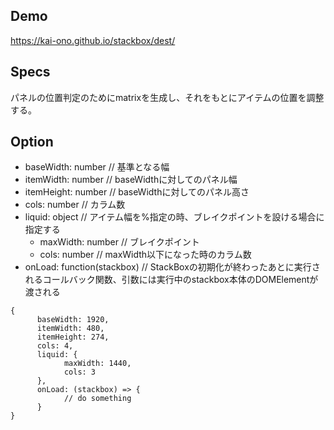 ## Demo
https://kai-ono.github.io/stackbox/dest/

## Specs
パネルの位置判定のためにmatrixを生成し、それをもとにアイテムの位置を調整する。

## Option
* baseWidth: number  // 基準となる幅
* itemWidth: number  // baseWidthに対してのパネル幅
* itemHeight: number // baseWidthに対してのパネル高さ
* cols: number       // カラム数
* liquid: object     // アイテム幅を%指定の時、ブレイクポイントを設ける場合に指定する
  * maxWidth: number // ブレイクポイント
  * cols: number     // maxWidth以下になった時のカラム数
* onLoad: function(stackbox) // StackBoxの初期化が終わったあとに実行されるコールバック関数、引数には実行中のstackbox本体のDOMElementが渡される
```
{
      baseWidth: 1920,
      itemWidth: 480,
      itemHeight: 274,
      cols: 4,
      liquid: {
            maxWidth: 1440,
            cols: 3
      },
      onLoad: (stackbox) => {
            // do something
      }
}
```